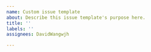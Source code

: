 ```yaml
---
name: Custom issue template
about: Describe this issue template's purpose here.
title: ''
labels: ''
assignees: DavidWangwjh

---
```




